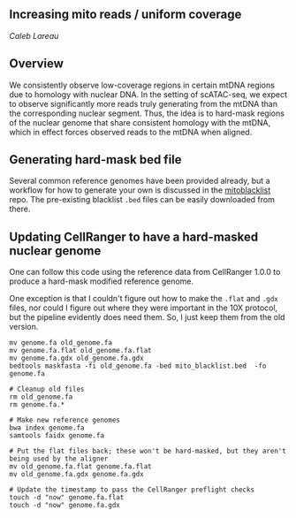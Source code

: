 ## Increasing mito reads / uniform coverage

_Caleb Lareau_


## Overview

We consistently observe low-coverage regions in certain mtDNA regions due to homology with 
nuclear DNA. In the setting of scATAC-seq, we expect to observe significantly more reads 
truly generating from the mtDNA than the corresponding nuclear segment. Thus, the idea
is to hard-mask regions of the nuclear genome that share consistent homology with the mtDNA,
which in effect forces observed reads to the mtDNA when aligned. 

## Generating hard-mask bed file

Several common reference genomes have been provided already, but a workflow for how to 
generate your own is discussed in the [mitoblacklist](https://github.com/caleblareau/mitoblacklist/) repo. 
The pre-existing blacklist `.bed` files can be easily downloaded from there. 

## Updating CellRanger to have a hard-masked nuclear genome

One can follow this code using the reference data from CellRanger 1.0.0 to produce 
a hard-mask modified reference genome. 

One exception is that I couldn't figure out how to make the `.flat` and `.gdx` files,
nor could I figure out where they were important in the 10X protocol, but the pipeline
evidently does need them. So, I just keep them from the old version.

```
mv genome.fa old_genome.fa
mv genome.fa.flat old_genome.fa.flat
mv genome.fa.gdx old_genome.fa.gdx
bedtools maskfasta -fi old_genome.fa -bed mito_blacklist.bed  -fo genome.fa

# Cleanup old files
rm old_genome.fa 
rm genome.fa.*

# Make new reference genomes
bwa index genome.fa
samtools faidx genome.fa

# Put the flat files back; these won't be hard-masked, but they aren't being used by the aligner
mv old_genome.fa.flat genome.fa.flat
mv old_genome.fa.gdx genome.fa.gdx

# Update the timestamp to pass the CellRanger preflight checks
touch -d "now" genome.fa.flat
touch -d "now" genome.fa.gdx
```

<br><br>
